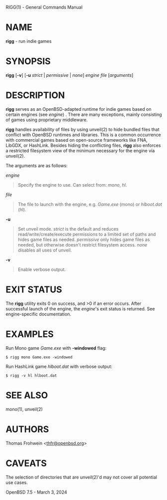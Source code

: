 RIGG(1) - General Commands Manual

# NAME

**rigg** - run indie games

# SYNOPSIS

**rigg**
\[**-v**]
\[**-u**&nbsp;*strict*&nbsp;|&nbsp;*permissive*&nbsp;|&nbsp;*none*]
*engine*
*file*
\[*arguments*]

# DESCRIPTION

**rigg**
serves as an
OpenBSD-adapted runtime for indie games based on certain engines
(see
*engine*)
.
There are many exceptions, mainly consisting of games using proprietary
middleware.

**rigg**
handles availability of files by using
unveil(2)
to hide bundled files that conflict with
OpenBSD
runtimes and libraries.
This is a common occurrence with commercial games based on open-source
frameworks like FNA, LibGDX, or HashLink.
Besides hiding the conflicting files,
**rigg**
also enforces a restricted filesystem view of the minimum necessary for
the engine via
unveil(2).

The arguments are as follows:

*engine*

> Specify the engine to use.
> Can select from:
> *mono*,
> *hl*.

*file*

> The file to launch with the engine, e.g.
> *Game.exe*
> (mono)
> or
> *hlboot.dat*
> (hl).

**-u**

> Set unveil mode.
> *strict*
> is the default and reduces read/write/create/execute permissions to a limited set of paths and hides game files as needed.
> *permissive*
> only hides game files as needed, but otherwise doesn't restrict filesystem access.
> *none*
> disables all uses of unveil.

**-v**

> Enable verbose output.

# EXIT STATUS

The **rigg** utility exits&#160;0 on success, and&#160;&gt;0 if an error occurs.
After successful launch of the engine, the
*engine*'s
exit status is returned.
See engine-specific documentation.

# EXAMPLES

Run Mono game
*Game.exe*
with
**-windowed**
flag:

	$ rigg mono Game.exe -windowed

Run HashLink game
*hlboot.dat*
with verbose output:

	$ rigg -v hl hlboot.dat

# SEE ALSO

mono(1),
unveil(2)

# AUTHORS

Thomas Frohwein &lt;[thfr@openbsd.org](mailto:thfr@openbsd.org)&gt;

# CAVEATS

The selection of directories that are
unveil(2)'d
may not cover all potential use cases.

OpenBSD 7.5 - March 3, 2024
